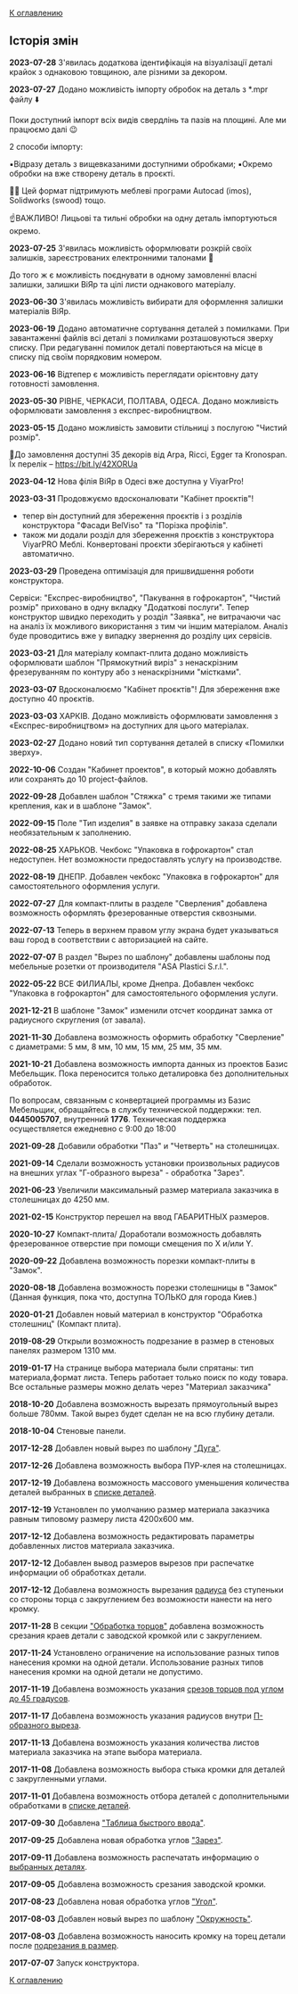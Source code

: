 [К оглавлению](/service/doc/?cid=stol)
## Історія змін

**2023-07-28** З'явилась додаткова ідентифікація на візуалізації деталі крайок з однаковою товщиною, але різними за декором.

**2023-07-27** Додано можливість імпорту обробок на деталь з *.mpr файлу ⬇️

Поки доступний імпорт всіх видів свердлінь та пазів на площині. Але ми працюємо далі 😉
  
2 способи імпорту:
  
▪️Відразу деталь з вищевказаними доступними обробками; 
▪️Окремо обробки на вже створену деталь в проєкті.

🧑‍💻 Цей формат підтримують меблеві програми Autocad (imos), Solidworks (swood) тощо. 
 
☝️ВАЖЛИВО! Лицьові та тильні обробки на одну деталь імпортуються окремо.

**2023-07-25**  З'явилась можливість оформлювати розкрій своїх залишків, зареєстрованих електронними талонами 📑

До того ж є можливість поєднувати в одному замовленні власні залишки, залишки ВіЯр та цілі листи однакового матеріалу.

**2023-06-30** З'явилась можливість вибирати для оформлення залишки матеріалів ВіЯр.

**2023-06-19** Додано автоматичне сортування деталей з помилками. При завантаженні файлів всі деталі з помилками розташовуються зверху списку.
При редагуванні помилок деталі повертаються на місце в списку під своїм порядковим номером.

**2023-06-16** Відтепер є можливість переглядати орієнтовну дату готовності замовлення.

**2023-05-30** РІВНЕ, ЧЕРКАСИ, ПОЛТАВА, ОДЕСА. Додано можливість оформлювати замовлення з експрес-виробництвом.

**2023-05-15** Додано можливість замовити стільниці з послугою "Чистий розмір".

🔹До замовлення доступні 35 декорів від Arpa, Ricci, Egger та Kronospan. Їх перелік – https://bit.ly/42XORUa

**2023-04-12** Нова філія ВіЯр в Одесі вже доступна у ViyarPro!

**2023-03-31** Продовжуємо вдосконалювати "Кабінет проєктів"!

- тепер він доступний для збереження проєктів і з розділів конструктора "Фасади BelViso" та "Порізка профілів".
- також ми додали розділ для збереження проєктів з конструктора ViyarPRO Меблі. Конвертовані проєкти зберігаються у кабінеті автоматично.

**2023-03-29** Проведена оптимізація для пришвидшення роботи конструктора.

Сервіси: 
"Експрес-виробництво",
"Пакування в гофрокартон",
"Чистий розмір" 
приховано в одну вкладку "Додаткові послуги".
Тепер конструктор швидко переходить у розділ "Заявка", не витрачаючи час на аналіз їх можливого використання з тим чи іншим матеріалом. Аналіз буде проводитись вже у випадку звернення до розділу цих сервісів.

**2023-03-21** Для матеріалу компакт-плита додано можливість оформлювати шаблон "Прямокутний виріз" з ненаскрізним фрезеруванням по контуру або з ненаскрізними "містками".

**2023-03-07** Вдосконалюємо "Кабінет проєктів"! Для збереження вже доступно 40 проєктів.

**2023-03-03** ХАРКІВ. Додано можливість оформлювати замовлення з «Експрес-виробництвом» на доступних для цього матеріалах.

**2023-02-27** Додано новий тип сортування деталей в списку «Помилки зверху».

**2022-10-06** Создан "Кабинет проектов", в который можно добавлять или сохранять до 10 project-файлов.

**2022-09-28** Добавлен шаблон "Стяжка" с тремя такими же типами крепления, как и в шаблоне "Замок".

**2022-09-15** Поле "Тип изделия" в заявке на отправку заказа сделали необязательным к заполнению. 

**2022-08-25** ХАРЬКОВ. Чекбокс "Упаковка в гофрокартон" стал недоступен. Нет возможности предоставлять услугу на производстве. 

**2022-08-19** ДНЕПР. Добавлен чекбокс "Упаковка в гофрокартон" для самостоятельного оформления услуги.

**2022-07-27** Для компакт-плиты в разделе "Сверления" добавлена возможность оформлять фрезерованные отверстия сквозными.

**2022-07-13** Теперь в верхнем правом углу экрана будет указываться ваш город в соответствии с авторизацией на сайте.

**2022-07-07** В раздел "Вырез по шаблону" добавлены шаблоны под мебельные розетки от производителя "ASA Plastici S.r.l.". 

**2022-05-22** ВСЕ ФИЛИАЛЫ, кроме Днепра. Добавлен чекбокс "Упаковка в гофрокартон" для самостоятельного оформления услуги.

**2021-12-21** В шаблоне "Замок" изменили отсчет координат замка от радиусного скругления (от завала).

**2021-11-30** Добавлена возможность оформить обработку "Сверление" с диаметрами: 5 мм, 8 мм, 10 мм, 15 мм, 25 мм, 35 мм.

**2021-10-21** Добавлена возможность импорта данных из проектов Базис Мебельщик. Пока переносится только деталировка без дополнительных обработок.

По вопросам, связанным с конвертацией программы из Базис Мебельщик, обращайтесь в службу технической поддержки: тел. **0445005707**, внутренний **1776**. Техническая поддержка осуществляется ежедневно с 9:00 до 18:00

**2021-09-28** Добавили обработки "Паз" и "Четверть" на столешницах.

**2021-09-14** Сделали возможность установки произвольных радиусов на внешних углах "Г-образного выреза" - обработка "Зарез".

**2021-06-23**  Увеличили максимальный размер материала заказчика в столешницах до 4250 мм.

**2021-02-15** Конструктор перешел на ввод ГАБАРИТНЫХ размеров.

**2020-10-27** Компакт-плита/ Доработали возможность добавлять фрезерованное отверстие при помощи смещения по Х и/или Y.                

**2020-09-22** Добавлена возможность порезки компакт-плиты в "Замок".

**2020-08-18** Добавлена возможность порезки столешницы в "Замок" (Данная функция, пока что, доступна ТОЛЬКО для города Киев.)

**2020-01-21** Добавлен новый материал в конструктор "Обработка столешниц" (Компакт плита).

**2019-08-29** Открыли возможность подрезание в размер в стеновых панелях размером 1310 мм.

**2019-01-17** На странице выбора материала были спрятаны: тип материала,формат листа. Теперь работает только поиск по коду товара. Все остальные размеры можно делать через "Материал заказчика" 

**2018-10-20** Добавлена возможность вырезать прямоугольный вырез больше 780мм. Такой вырез будет сделан не на всю глубину детали.

**2018-10-04** Стеновые панели. 

**2017-12-28** Добавлен новый вырез по шаблону ["Дуга"](/service/doc/?cid=stol&s=shapes-by-pattern#arc).

**2017-12-26** Добавлена возможность выбора ПУР-клея на столешницах.

**2017-12-19** Добавлена возможность массового уменьшения количества деталей выбранных в [списке деталей](/service/doc/?cid=stol&s=details-list).

**2017-12-19** Установлен по умолчанию размер материала заказчика равным типовому размеру листа 4200х600 мм.

**2017-12-12** Добавлена возможность редактировать параметры добавленных листов материала заказчика.

**2017-12-12** Добавлен вывод размеров вырезов при распечатке информации об обработках детали.

**2017-12-12** Добавлена возможность вырезания [радиуса](/service/doc/?cid=stol&s=corners#radius) без ступеньки со стороны торца с закруглением без возможности нанести на него кромку.

**2017-11-28** В секции ["Обработка торцов"](/service/doc/?cid=stol&s=edges#cut) добавлена возможность срезания краев детали с заводской кромкой или с закруглением.

**2017-11-24** Установлено ограничение на использование разных типов нанесения кромки на одной детали. Использование разных типов нанесения кромки на одной детали не допустимо.

**2017-11-19** Добавлена возможность указания [срезов торцов под углом до 45 градусов](/service/doc/?cid=stol&s=edges#shear).

**2017-11-17** Добавлена возможность указания радиусов внутри [П-образного выреза](/service/doc/?cid=stol&s=shapes-by-pattern#uShaped).

**2017-11-13** Добавлена возможность указания количества листов материала заказчика на этапе выбора материала.

**2017-11-08** Добавлена возможность выбора стыка кромки для деталей с закругленными углами.

**2017-11-01** Добавлена возможность отбора деталей с дополнительными обработками в [списке деталей](/service/doc/?cid=stol&s=details-list).

**2017-09-30** Добавлена ["Таблица быстрого ввода"](/service/doc/?cid=stol&s=details-list#quick-addition).

**2017-09-25** Добавлена новая обработка углов ["Зарез"](/service/doc/?cid=stol&s=corners#corner-cutout).

**2017-09-11** Добавлена возможность распечатать информацию о [выбранных деталях](/service/doc/?cid=stol&s=details-list).

**2017-09-05** Добавлена возможность срезания заводской кромки.

**2017-08-23** Добавлена новая обработка углов ["Угол"](/service/doc/?cid=stol&s=corners#corner-cut).

**2017-08-03** Добавлен новый вырез по шаблону ["Окружность"](/service/doc/?cid=stol&s=shapes-by-pattern#circle).

**2017-08-03** Добавлена возможность наносить кромку на торец детали после [подрезания в размер](/service/doc/?cid=stol&s=clipping).

**2017-07-07** Запуск конструктора.

[К оглавлению](/service/doc/?cid=stol)
